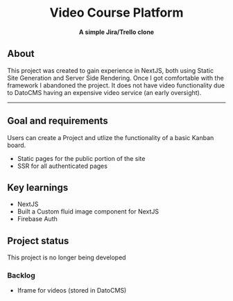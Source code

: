 <h1 align="center">Video Course Platform</h1>
<p align="center"><strong>A simple Jira/Trello clone</strong>
<h2>About</h2>
This project was created to gain experience in NextJS, both using Static Site Generation and Server Side Rendering. Once I got comfortable with the framework I abandoned the project. It does not have video functionality due to DatoCMS having an expensive video service (an early oversight).

---

<h2>Goal and requirements</h2>
Users can create a Project and utlize the functionality of a basic Kanban board.

- Static pages for the public portion of the site
- SSR for all authenticated pages

<h2>Key learnings</h2>

- NextJS
- Built a Custom fluid image component for NextJS
- Firebase Auth

<h2>Project status</h2>
This project is no longer being developed

<h3>Backlog</h3>

- Iframe for videos (stored in DatoCMS)

